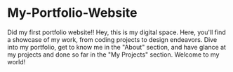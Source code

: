 # My-Portfolio-Website
Did my first portfolio website!!
Hey, this is my digital space. Here, you'll find a showcase of my work, from coding projects to design endeavors. Dive into my portfolio, get to know me in the "About" section, and have glance at my projects and done so far in the "My Projects" section. Welcome to my world!
